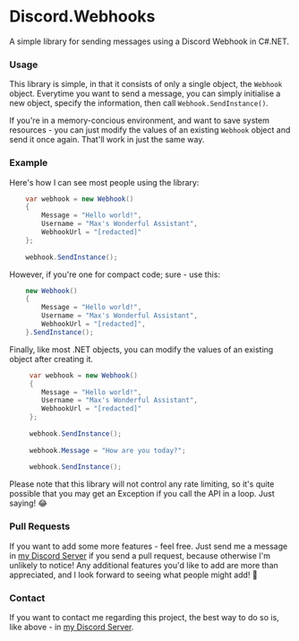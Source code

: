 # Discord.Webhooks
A simple library for sending messages using a Discord Webhook in C#.NET.

### Usage
This library is simple, in that it consists of only a single object, the `Webhook` object. Everytime you want to send a message, you can simply initialise a new object, specify the information, then call `Webhook.SendInstance()`.

If you're in a memory-concious environment, and want to save system resources - you can just modify the values of an existing `Webhook` object and send it once again. That'll work in just the same way.

### Example

Here's how I can see most people using the library:
```c#
    var webhook = new Webhook()
    {
        Message = "Hello world!",
        Username = "Max's Wonderful Assistant",
        WebhookUrl = "[redacted]"
    };
    
    webhook.SendInstance();
```

However, if you're one for compact code; sure - use this:
```c#
    new Webhook()
    {
        Message = "Hello world!",
        Username = "Max's Wonderful Assistant",
        WebhookUrl = "[redacted]",
    }.SendInstance();    
```

Finally, like most .NET objects, you can modify the values of an existing object after creating it.

```c#
     var webhook = new Webhook()
     {
        Message = "Hello world!",
        Username = "Max's Wonderful Assistant",
        WebhookUrl = "[redacted]"
     };
     
     webhook.SendInstance();
     
     webhook.Message = "How are you today?";
     
     webhook.SendInstance();
```

Please note that this library will not control any rate limiting, so it's quite possible that you may get an Exception if you call the API in a loop. Just saying! 😂

### Pull Requests
If you want to add some more features - feel free. Just send me a message in [my Discord Server](https://discord.gg/3bq88pY) if you send a pull request, because otherwise I'm unlikely to notice! Any additional features you'd like to add are more than appreciated, and I look forward to seeing what people might add! 👀

### Contact 
If you want to contact me regarding this project, the best way to do so is, like above - in [my Discord Server](https://discord.gg/3bq88pY).